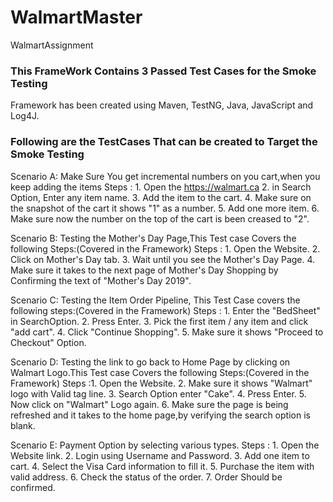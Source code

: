 # WalmartMaster
WalmartAssignment

### This FrameWork Contains 3 Passed Test Cases for the Smoke Testing ###
Framework has been created using Maven, TestNG, Java, JavaScript and Log4J.

### Following are the TestCases That can be created to Target the Smoke Testing ###
Scenario A: Make Sure You get incremental numbers on you cart,when you keep adding the items
Steps : 1. Open the https://walmart.ca
	2. in Search Option, Enter any item name.
	3. Add the item to the cart.
	4. Make sure on the snapshot of the cart it shows "1" as a number.
	5. Add one more item.
	6. Make sure now the number on the top of the cart is been creased to "2".

Scenario B: Testing the Mother's Day Page,This Test case Covers the following Steps:(Covered in the Framework)
Steps : 1. Open the Website.
 	2. Click on Mother's Day tab.
 	3. Wait until you see the Mother's Day Page.
	4. Make sure it takes to the next page of Mother's Day Shopping by Confirming the text of "Mother's Day 2019".

Scenario C: Testing the Item Order Pipeline, This Test Case covers the following steps:(Covered in the Framework)
Steps : 1. Enter the "BedSheet" in SearchOption.
 	2. Press Enter.
 	3. Pick the first item / any item and click "add cart".
 	4. Click "Continue Shopping".
 	5. Make sure it shows "Proceed to Checkout" Option.


Scenario D: Testing the link to go back to Home Page by clicking on Walmart Logo.This Test case Covers the following Steps:(Covered in the Framework)
 Steps :1. Open the Website.
 	2. Make sure it shows "Walmart" logo with Valid tag line.
 	3. Search Option enter "Cake".
 	4. Press Enter.
 	5. Now click on "Walmart" Logo again.
 	6. Make sure the page is being refreshed and it takes to the home page,by verifying the search option is blank.

Scenario E: Payment Option by selecting various types.
Steps : 1. Open the Website link.
	2. Login using Username and Password.
	3. Add one item to cart.
	4. Select the Visa Card information to fill it.
	5. Purchase the item with valid address.
	6. Check the status of the order.
	7. Order Should be confirmed.



